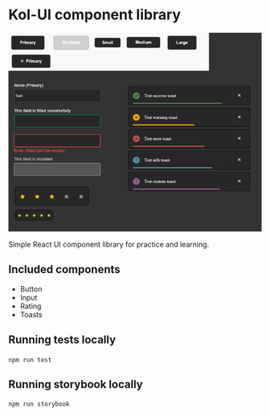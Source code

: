 # Kol-UI component library

<img src="./public/kolui.png">

<br />

Simple React UI component library for practice and learning.

## Included components

- Button
- Input
- Rating
- Toasts

## Running tests locally

`npm run test`

## Running storybook locally

`npm run storybook`

